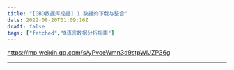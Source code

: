 ```yaml
---
title: "[GBD数据库挖掘] 1.数据的下载与整合"
date: 2022-08-20T01:09:16Z
draft: false
tags: ["fetched","R语言数据分析指南"]
---
```


https://mp.weixin.qq.com/s/yPvceWmn3d9stpWlJZP36g

---

